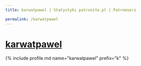 ```yaml
---
title: karwatpawel | Statystyki patronite.pl | Patromierz

permalink: /karwatpawel
---
```


# [karwatpawel](https://patronite.pl/karwatpawel)

{% include profile.md name="karwatpawel" prefix="k" %}
